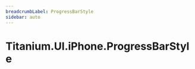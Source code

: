```yaml
---
breadcrumbLabel: ProgressBarStyle
sidebar: auto
---
```


# Titanium.UI.iPhone.ProgressBarStyle

<ProxySummary/>

<ApiDocs/>
